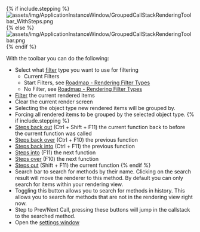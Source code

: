{% if include.stepping %}
![assets/img/ApplicationInstanceWindow/GroupedCallStackRenderingToolbar_WithSteps.png](../../../assets/img/ApplicationInstanceWindow/GroupedCallStackRenderingToolbar_WithSteps.png)
{% else %}
![assets/img/ApplicationInstanceWindow/GroupedCallStackRenderingToolbar.png](../../../assets/img/ApplicationInstanceWindow/GroupedCallStackRenderingToolbar.png)
{% endif %}


With the toolbar you can do the following:


- Select what [filter](../../features/ProfilingDataFiltering) type you want to use for filtering
    - Current Filters
    - Start Filters, see [Roadmap - Rendering Filter Types](../../Roadmap/ImprovedRenderingFilterType)
    - No Filter, see [Roadmap - Rendering Filter Types](../../Roadmap/ImprovedRenderingFilterType)
- [Filter](../../features/ProfilingDataFiltering) the current rendered items
- Clear the current render screen
- Selecting the object type new rendered items will be grouped by.
- Forcing all rendered items to be grouped by the selected object type. {% if include.stepping %}
- [Steps back out](../../features/ApplicationInstanceStepping#step-back-out) (Ctrl + Shift + F11) the current function back to before the current function was called
- [Steps back over](../../features/ApplicationInstanceStepping#step-back-over) (Ctrl + F10) the previous function
- [Steps back into](../../features/ApplicationInstanceStepping#step-back-into) (Ctrl + F11) the previous function
- [Steps into](../../features/ApplicationInstanceStepping#step-into) (F11) the next function
- [Steps over](../../features/ApplicationInstanceStepping#step-over) (F10) the next function
- [Steps out](../../features/ApplicationInstanceStepping#step-out) (Shift + F11) the current function {% endif %}
- Search bar to search for methods by their name. Clicking on the search result will move the renderer to this method. By default you can only search for items within your rendering view.
- Toggling this button allows you to search for methods in history. This allows you to search for methods that are not in the rendering view right now.
- Step to Prev/Next Call, pressing these buttons will jump in the callstack to the searched method.
- Open the [settings window](#settings-window)